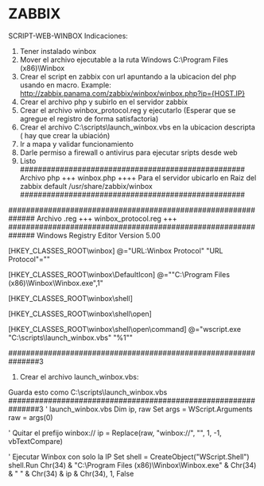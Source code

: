 # ZABBIX
SCRIPT-WEB-WINBOX
Indicaciones:
1. Tener instalado winbox
2. Mover el archivo ejecutable a la ruta Windows C:\Program Files (x86)\Winbox
3. Crear el script en zabbix con url apuntando a la ubicacion del php usando en macro. Example: http://zabbix.panama.com/zabbix/winbox/winbox.php?ip={HOST.IP}
4. Crear el archivo php y subirlo en el servidor zabbix
5. Crear el archivo winbox_protocol.reg y ejecutarlo (Esperar que se agregue el registro de forma satisfactoria)
6. Crear el archivo  C:\scripts\launch_winbox.vbs en la ubicacion descripta ( hay que crear la ubiación)
7. Ir a mapa y validar funcionamiento
8. Darle permiso a firewall o antivirus para ejecutar sripts desde web
9. Listo
###################################################
Archivo php +++ winbox.php  ++++ Para el servidor ubicarlo en Raiz del zabbix default /usr/share/zabbix/winbox
###################################################
<?php
if (!isset($_GET['ip'])) {
    http_response_code(400);
    die("Falta el parámetro 'ip'");
}

$ip = $_GET['ip'];

if (!filter_var($ip, FILTER_VALIDATE_IP)) {
    http_response_code(400);
    die("IP no válida");
}

header("Location: winbox://$ip");
exit;
?>
##############################################################
Archivo .reg  +++ winbox_protocol.reg +++
##############################################################
Windows Registry Editor Version 5.00

[HKEY_CLASSES_ROOT\winbox]
@="URL:Winbox Protocol"
"URL Protocol"=""

[HKEY_CLASSES_ROOT\winbox\DefaultIcon]
@="\"C:\\Program Files (x86)\\Winbox\\Winbox.exe\",1"

[HKEY_CLASSES_ROOT\winbox\shell]

[HKEY_CLASSES_ROOT\winbox\shell\open]

[HKEY_CLASSES_ROOT\winbox\shell\open\command]
@="wscript.exe \"C:\\scripts\\launch_winbox.vbs\" \"%1\""

###############################################################3
1. Crear el archivo launch_winbox.vbs:

Guarda esto como C:\scripts\launch_winbox.vbs
###############################################################3
' launch_winbox.vbs
Dim ip, raw
Set args = WScript.Arguments
raw = args(0)

' Quitar el prefijo winbox://
ip = Replace(raw, "winbox://", "", 1, -1, vbTextCompare)

' Ejecutar Winbox con solo la IP
Set shell = CreateObject("WScript.Shell")
shell.Run Chr(34) & "C:\Program Files (x86)\Winbox\Winbox.exe" & Chr(34) & " " & Chr(34) & ip & Chr(34), 1, False

